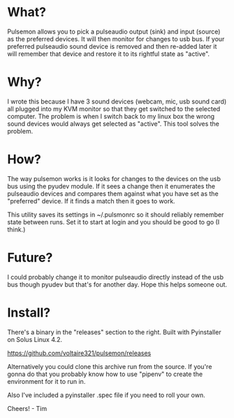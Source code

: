
<h1> What? </h1>
Pulsemon allows you to pick a pulseaudio output (sink) and input (source) as
the preferred devices. It will then monitor for changes to usb bus. If your preferred
pulseaudio sound device is removed and then re-added later it will remember that
device and restore it to its rightful state as "active".  

<h1> Why? </h1>
I wrote this because I have 3 sound devices (webcam, mic, usb sound card) all plugged
into my KVM monitor so that they get switched to the selected computer. The
problem is when I switch back to my linux box the wrong sound devices would always
get selected as "active". This tool solves the problem. 

<h1> How? </h1>
The way pulsemon works is it looks for changes to the devices on the usb bus using
the pyudev module. If it sees a change then it enumerates the pulseaudio devices 
and compares them against what you have set as the "preferred" device. If it finds
a match then it goes to work.

This utility saves its settings in ~/.pulsmonrc so it should reliably remember
state between runs. Set it to start at login and you should be good to go (I think.)

<h1> Future? </h1>
I could probably change it to monitor pulseaudio directly instead of the usb bus
though pyudev but that's for another day. Hope this helps someone out. 

<h1> Install? </h1>

There's a binary in the "releases" section to the right. Built with Pyinstaller on 
Solus Linux 4.2.

https://github.com/voltaire321/pulsemon/releases

Alternatively you could clone this archive run from the source. If you're gonna do
that you probably know how to use "pipenv" to create the environment for it to run
in. 

Also I've included a pyinstaller .spec file if you need to roll your own. 

Cheers! - Tim


